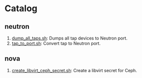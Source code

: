 # Catalog

## neutron

1. [dump_all_taps.sh](./neutron/dump_all_taps.sh): Dumps all tap devices to Neutron port.
2. [tap_to_port.sh](./neutron/tap_to_port.sh): Convert tap to Neutron port.

## nova

1. [create_libvirt_ceph_secret.sh](./nova/create_libvirt_ceph_secret.sh): Create a libvirt secret for Ceph.
